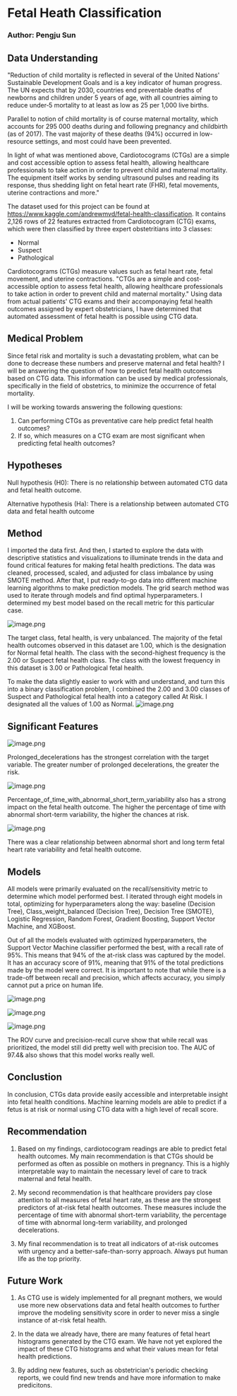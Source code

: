 # Fetal Heath Classification

### Author: Pengju Sun

## Data Understanding
"Reduction of child mortality is reflected in several of the United Nations' Sustainable Development Goals and is a key indicator of human progress. The UN expects that by 2030, countries end preventable deaths of newborns and children under 5 years of age, with all countries aiming to reduce under‑5 mortality to at least as low as 25 per 1,000 live births.

Parallel to notion of child mortality is of course maternal mortality, which accounts for 295 000 deaths during and following pregnancy and childbirth (as of 2017). The vast majority of these deaths (94%) occurred in low-resource settings, and most could have been prevented.

In light of what was mentioned above, Cardiotocograms (CTGs) are a simple and cost accessible option to assess fetal health, allowing healthcare professionals to take action in order to prevent child and maternal mortality. The equipment itself works by sending ultrasound pulses and reading its response, thus shedding light on fetal heart rate (FHR), fetal movements, uterine contractions and more."  

The dataset used for this project can be found at https://www.kaggle.com/andrewmvd/fetal-health-classification. It contains 2,126 rows of 22 features extracted from Cardiotocogram (CTG) exams, which were then classified by three expert obstetritians into 3 classes:
* Normal
* Suspect 
* Pathological  

Cardiotocograms (CTGs) measure values such as fetal heart rate, fetal movement, and uterine contractions. "CTGs are a simple and cost-accessible option to assess fetal health, allowing healthcare professionals to take action in order to prevent child and maternal mortality."  Using data from actual patients' CTG exams and their accomponaying fetal health outcomes assigned by expert obstetricians, I have determined that automated assessment of fetal health is possible using CTG data.

## Medical Problem

Since fetal risk and mortality is such a devastating problem, what can be done to decrease these numbers and preserve maternal and fetal health? I will be answering the question of how to predict fetal health outcomes based on CTG data. This information can be used by medical professionals, specifically in the field of obstetrics, to minimize the occurrence of fetal mortality. 

I will be working towards answering the following questions:

1. Can performing CTGs as preventative care help predict fetal health outcomes?
2. If so, which measures on a CTG exam are most significant when predicting fetal health outcomes?

## Hypotheses  

Null hypothesis (H0): There is no relationship between automated CTG data and fetal health outcome.  

Alternative hypothesis (Ha): There is a relationship between automated CTG data and fetal health outcome

## Method

I imported the data first. And then, I started to explore the data with descriptive statistics and visualizations to illuminate trends in the data and found critical features for making fetal health predictions. The data was cleaned, processed, scaled, and adjusted for class imbalance by using SMOTE method. After that, I put ready-to-go data into different machine learning algorithms to make prediction models. The grid search method was used to iterate through models and find optimal hyperparameters. I determined my best model based on the recall metric for this particular case.

![image.png](images/image_1.png)

The target class, fetal health, is very unbalanced. The majority of the fetal health outcomes observed in this dataset are 1.00, which is the designation for Normal fetal health. The class with the second-highest frequency is the 2.00 or Suspect fetal health class. The class with the lowest frequency in this dataset is 3.00 or Pathological fetal health.  

To make the data slightly easier to work with and understand, and turn this into a binary classification problem, I combined the 2.00 and 3.00 classes of Suspect and Pathological fetal health into a category called At Risk. I designated all the values of 1.00 as Normal.
![image.png](images/image_2.png)

## Significant Features

![image.png](images/image_3.png)

Prolonged_decelerations has the strongest correlation with the target variable. The greater number of prolonged decelerations, the greater the risk.

![image.png](images/image_4.png)

Percentage_of_time_with_abnormal_short_term_variability also has a strong impact on the fetal health outcome. The higher the percentage of time with abnormal short-term variability, the higher the chances at risk.

![image.png](images/image_5.png)

There was a clear relationship between abnormal short and long term fetal heart rate variability and fetal health outcome.

## Models

All models were primarily evaluated on the recall/sensitivity metric to determine which model performed best. I iterated through eight models in total, optimizing for hyperparameters along the way: baseline (Decision Tree), Class_weight_balanced (Decision Tree), Decision Tree (SMOTE), Logistic Regression, Random Forest, Gradient Boosting, Support Vector Machine, and XGBoost.

Out of all the models evaluated with optimized hyperparameters, the Support Vector Machine classifier performed the best, with a recall rate of 95%. This means that 94% of the at-risk class was captured by the model. It has an accuracy score of 91%, meaning that 91% of the total predictions made by the model were correct. It is important to note that while there is a trade-off between recall and precision, which affects accuracy, you simply cannot put a price on human life.

![image.png](images/image_6.png)

![image.png](images/image_7.png)

![image.png](images/image_8.png)

The ROV curve and precision-recall curve show that while recall was prioritized, the model still did pretty well with precision too. The AUC of 97.4& also shows that this model works really well. 

## Conclustion

In conclusion, CTGs data provide easily accessible and interpretable insight into fetal health conditions. Machine learning models are able to predict if a fetus is at risk or normal using CTG data with a high level of recall score.

## Recommendation

1. Based on my findings, cardiotocogram readings are able to predict fetal health outcomes. My main recommendation is that CTGs should be performed as often as possible on mothers in pregnancy. This is a highly interpretable way to maintain the necessary level of care to track maternal and fetal health.

2. My second recommendation is that healthcare providers pay close attention to all measures of fetal heart rate, as these are the strongest predictors of at-risk fetal health outcomes. These measures include the percentage of time with abnormal short-term variability, the percentage of time with abnormal long-term variability, and prolonged decelerations.

3. My final recommendation is to treat all indicators of at-risk outcomes with urgency and a better-safe-than-sorry approach. Always put human life as the top priority.

## Future Work

1. As CTG use is widely implemented for all pregnant mothers, we would use more new observations data and fetal health outcomes to further improve the modeling sensitivity score in order to never miss a single instance of at-risk fetal health.

2. In the data we already have, there are many features of fetal heart histograms generated by the CTG exam. We have not yet explored the impact of these CTG histograms and what their values mean for fetal health predictions.

3. By adding new features, such as obstetrician's periodic checking reports, we could find new trends and have more information to make predicitons. 

